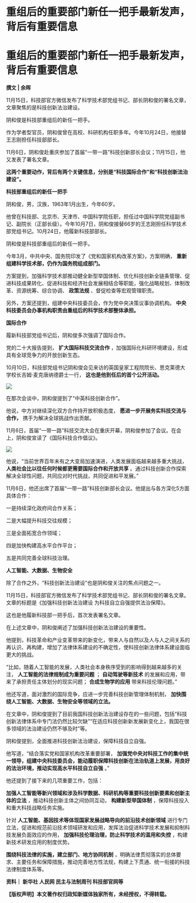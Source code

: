 # 重组后的重要部门新任一把手最新发声，背后有重要信息

# 重组后的重要部门新任一把手最新发声，背后有重要信息

**撰文 | 余晖**

11月15日，科技部官方微信发布了科学技术部党组书记、部长阴和俊的署名文章，文章聚焦的是科技创新法治建设。

阴和俊是科技部重组后的新任一把手。

作为学者型官员，阴和俊曾在高校、科研机构任职多年。今年10月24日，他接替王志刚担任科技部部长。

11月6日，阴和俊赴重庆参加了首届“一带一路”科技创新部长会议；11月15日，他又发表了署名文章。

**这两个重要动作，背后有两个关键信息，分别是“科技国际合作”和“科技创新法治建设”。**

**科技部重组后的新任一把手**

阴和俊，男，汉族，1963年1月出生，今年60岁。

他曾在科技部、北京市、天津市、中国科学院任职，担任过中国科学院党组副书记、副院长（正部长级）。今年10月7日，阴和俊接替66岁的王志刚担任科学技术部党组书记。10月24日，他履新科技部部长。

阴和俊是科技部重组后的新任一把手。

今年3月，中共中央、国务院印发了《党和国家机构改革方案》，方案明确， **重新组建科学技术部，仍作为国务院组成部门。**

方案提到，加强科学技术部推动健全新型举国体制、优化科技创新全链条管理、促进科技成果转化、促进科技和经济社会发展相结合等职能，强化战略规划、体制改革、资源统筹、综合协调、
**政策法规** 、督促检查等宏观管理职责。

另外，方案还提到，组建中央科技委员会，作为党中央决策议事协调机构。 **中央科技委员会办事机构职责由重组后的科学技术部整体承担。**

**国际合作**

履新科技部党组书记后，阴和俊多次强调了国际合作。

党的二十大报告提到， **扩大国际科技交流合作** ，加强国际化科研环境建设，形成具有全球竞争力的开放创新生态。

10月10日，科技部党组书记阴和俊会见来访的英国皇家工程院院长、思克莱德大学校长吉姆·麦克唐纳德爵士一行， **这也是他到任后的首个公开活动。**

![](https://inews.gtimg.com/news_bt/OOo2ZMKNKqbgeI3PSvd_MBer46_DM5OlVQILv0vmXjOKcAA/1000)

在那次会谈中，阴和俊提到了“中英科技创新合作”。

他说，中方对继续深化双方合作持开放积极态度， **愿进一步开展务实科技交流与合作，** 携手为解决全球挑战作出贡献。

11月6日，首届“一带一路”科技交流大会在重庆开幕，阴和俊参加了会议。在会上，阴和俊宣读了《国际科技合作倡议》。

![](https://inews.gtimg.com/news_bt/OFFDz2Se65j2aF_fEHirXHKX07CQ9t1ph0QypkdY3uiQkAA/1000)

他说，“当前世界百年未有之大变局加速演进，人类发展面临越来越多重大挑战， **人类社会比以往任何时候都更需要国际合作和开放共享**
。通过科技创新合作探索解决全球性问题，共同应对时代挑战，共同促进和平发展。”

11月6日，他还出席了首届“一带一路”科技创新部长会议。他提出与各方深化5方面具体合作：

一是持续深化政府间合作关系；

二是大幅提升科技交往规模；

三是全面拓宽合作领域；

四是加快构建高水平合作平台；

五是共同完善全球科技治理。

**人工智能、大数据、生物安全**

除了合作之外，“科技创新法治建设”也是阴和俊关注的焦点问题之一。

11月15日，科技部官方微信发布了科学技术部党组书记、部长阴和俊的署名文章。文章的标题是《加强科技创新法治建设 为科技自立自强提供法治保障》。

这也是他履新科技部一把手后，首次发表署名文章。

在上述文章中，阴和俊阐述了加强科技创新法治建设的重要性。

他提到，科技革命和产业变革带来的新变化，带来人与自然以及人与人之间关系的再认识、再构建，增加了法律体系建设的不确定性，使科技创新法律体系建设面临更大的挑战。

“比如，随着人工智能的发展，人类社会本身秩序受到的影响得到越来越多的关注， **人工智能的法律规制成为重要问题** ； **自动驾驶等新技术**
的发展和应用，带来了承担责任主体划分的现实问题； **合成生物学的应用** 带来科技伦理问题。”

他还写道，面对激烈的国际竞争，应进一步完善科技创新管理体制机制， **加快围绕人工智能、大数据、生物安全等领域的立法。**

在文章中，阴和俊提到了目前我国科技创新法治建设存在的一些问题，包括“科技创新法律体系中专门法仍然比较欠缺”“在适应科技创新新发展新变化上，我国在很多领域的法治建设仍然不够及时”等。

阴和俊提到，全面推进科技创新法治建设，保障科技自立自强。

他写道，“结合落实党和国家机构改革重要部署，
**加强党中央对科技工作的集中统一领导，组建中央科技委员会，能动履职保障科技创新在法治轨道上发展，用良好的法治环境，推动实现高水平科技自立自强** 。”

他还提到了接下来的几项重要工作，包括：

**加强人工智能等新兴领域和涉及科学数据、科研机构等重要科技创新要素和创新主体的立法** ，推动科技创新主体之间协同互动， **构建新型举国体制**
，保障科技投入和重大科技战略任务实施。

针对 **人工智能、基因技术等体现国家发展战略导向的前沿技术创新领域**
进行专门立法，促进和规范前沿技术领域研发和应用，发挥法治促进科学技术发展和抑制科技发展负面效应的作用， **加强科技伦理治理，防止科学技术的滥用和失控**
，构建新技术研发应用的制度优势。

**围绕科技法律的实施，建立部门、地方协同机制**
，明确法律贯彻落实的总体要求、主要任务和保障措施，推动完善地方性法规，构建上下贯通、统一衔接的科技法律制度体系等。

**资料｜ 新华社 人民网 民主与法制周刊 科技部官网等**

**【版权声明】本文著作权归政知新媒体独家所有，未经授权，不得转载。**

